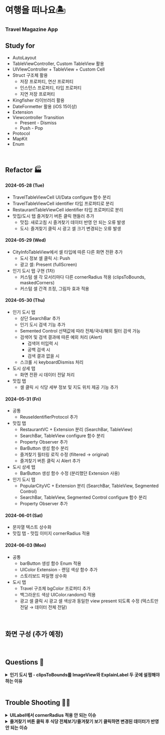 #  여행을 떠나요🏝️
### Travel Magazine App

## Study for
- AutoLayout
- TableViewController, Custom TableView 활용
- UIVIewController + TableView + Custom Cell
- Struct 구조체 활용
    - 저장 프로퍼티, 연산 프로퍼티
    - 인스턴스 프로퍼티, 타입 프로퍼티
    - 지연 저장 프로퍼티
- Kingfisher 라이브러리 활용
- DateFormetter 활용 (iOS 15이상)
- Extension
- Viewcontroller Transition
    - Present - Dismiss
    - Push - Pop
- Protocol
- MapKit
- Enum

<br />

## Refactor 🏭
#### 2024-05-28 (Tue)
- TravelTableViewCell UI/Data configure 함수 분리
- TravelTableViewCell identifier 타입 프로퍼티로 분리
- RestaurantTableViewCell identifier 타입 프로퍼티로 분리
- 맛집/도시 탭 즐겨찾기 버튼 클릭 핸들러 추가
    - 맛집: 새로고침 시 즐겨찾기 데이터 반영 안 되는 오류 발생
    - 도시: 즐겨찾기 클릭 시 광고 셀 크기 변경되는 오류 발생

#### 2024-05-29 (Wed)
- CityInfoTableView에서 셀 타입에 따른 다른 화면 전환 추가
    - 도시 정보 셀 클릭 시: Push
    - 광고 셀: Present (fullScreen)
- 인기 도시 탭 구현 (1차)
    - 커스텀 셀 각 모서리마다 다른 cornerRadius 적용 (clipsToBounds, maskedCorners)
    - 커스텀 셀 간격 조정, 그림자 효과 적용

#### 2024-05-30 (Thu)
- 인기 도시 탭
    - 상단 SearchBar 추가
    - 인기 도시 검색 기능 추가
    - Semented Control 선택값에 따라 전체/국내/해외 필터 검색 가능
    - 검색어 및 검색 결과에 따른 예외 처리 (Alert)
        - 검색어 미입력 시
        - 공백 검색 시
        - 검색 결과 없을 시
    - 스크롤 시 keyboardDismiss 처리
- 도시 상세 탭
    - 화면 전환 시 데이터 전달 처리
- 맛집 탭
    - 셀 클릭 시 식당 세부 정보 및 지도 위치 제공 기능 추가
    
#### 2024-05-31 (Fri)
- 공통
    - ReuseIdentifierProtocol 추가
- 맛집 탭
    - RestaurantVC + Extension 분리 (SearchBar, TableView)
    - SearchBar, TableView configure 함수 분리
    - Property Observer 추가
    - BarButton 생성 함수 분리
    - 즐겨찾기 필터링 로직 수정 (filtered → original)
    - 즐겨찾기 버튼 클릭 시 Alert 추가
- 도시 상세 탭
    - BarButton 생성 함수 수정 (분리했던 Extension 사용)
- 인기 도시 탭
    - PopularCityVC + Extension 분리 (SearchBar, TableView, Segmented Control)
    - SearchBar, TableView, Segmented Control configure 함수 분리
    - Property Observer 추가

#### 2024-06-01 (Sat)
- 문자열 텍스트 상수화
- 맛집 탭 - 맛집 이미지 cornerRadius 적용

#### 2024-06-03 (Mon)
- 공통
    - barButton 생성 함수 Enum 적용
    - UIColor Extension - 랜덤 색상 함수 추가
    - 스토리보드 파일명 상수화
- 도시 탭
    - Travel 구조체 bgColor 프로퍼티 추가
    - 백그라운드 색상 UIColor.random() 적용
    - 광고 셀 클릭 시 광고 셀 색상과 동일한 view present 되도록 수정 (텍스트만 전달 → 데이터 전체 전달)

<br />

## 화면 구성 (추가 예정)


<br />

## Questions 🧐
<details>
<summary><b>인기 도시 탭 - clipsToBounds를 ImageView와 ExplainLabel 두 곳에 설정해야 하는 이유</b></summary>
<div markdown="1">
<b>문제 상황</b>
<br />
cornerRadius를 적용하고 싶은 요소들 중 최상위 요소인 ImageView에 clipsToBounds를 true로 설정했지만 ExplainLabel에는 cornerRadius가 적용되지 않는 문제 발생!
<br />
<b>해결 방법</b>
<br />
UIImageView는 clipsToBounds의 기본값이 true이고, UILabel은 false이기 때문에 UIImageView에 clipsToBounds를 true로 설정하면 텍스트 레이블에는 적용되지 않는다. 따라서 clipsToBounds의 기본값이 true인 ImageView에는 cornerRadius를 바로 적용하고, ExplainLabel에는 clipsToBounds와 cornerRadius를 함께 적용하여 해결!
<br />
<b>관련 블로그 포스팅</b>
<br />
https://velog.io/@devjunehee/UILabel%EC%97%90-CornerRadius%EA%B0%80-%EC%A0%81%EC%9A%A9%EC%9D%B4-%EC%95%88-%EB%8F%BC%EC%9A%94
</div>
</details>

<br />

## Trouble Shooting 🐦‍🔥
<details>
<summary><b>UILabel에서 cornerRadius 적용 안 되는 이슈</b></summary>
<div markdown="1">
<b>문제 상황</b>
<br />
광고 커스텀 셀에서 background와 오른쪽 상단 광고 표시 뱃지(adBadge)에 UILable.layer.cornerRadius를 적용했는데 컴파일 과정에서 오류는 없었지만 빌드 후 화면에서는 적용이 안 되는 문제점 발생!
<br />
<b>해결 방법</b>
<br />
UILable.layer.cornerRadius를 적용하기 전 UILable.clipsToBounds 속성을 true로 변경해주어 해결
<br />
clipsToBounds는 UIView에 속해있는 인스턴스 프로퍼티로 하위 View가 나의 View를 넘어선 경우, 나의 View를 넘어서 그릴 것인지를 설정하는 Bool 인스턴스. 기본값은 false. clipsToBounds를 true로 설정하면 하위 View가 View 경계에 맞게 잘려진다.
</div>
</details>

<details>
<summary><b>즐겨찾기 버튼 클릭 후 식당 전체보기/즐겨찾기 보기 클릭하면 변경된 데이터가 반영 안 되는 이슈</b></summary>
<div markdown="1">
<b>문제 상황</b>
<br />

<b>해결 방법</b>
<br />
</div>
</details>


